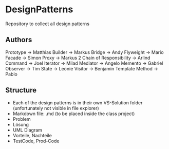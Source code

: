 # DesignPatterns
Repository to collect all design patterns

## Authors
Prototype -> Matthias 
Builder -> Markus 
Bridge -> Andy 
Flyweight -> Mario 
Facade -> Simon 
Proxy -> Markus 2 
Chain of Responsibility -> Arlind 
Command -> Joel 
Iterator -> Milad 
Mediator -> Angelo 
Memento -> Gabriel 
Observer -> Tim 
State -> Leonie 
Visitor -> Benjamin 
Template Method -> Pablo 

## Structure
- Each of the design patterns is in their own VS-Solution folder (unfortunately not visible in file explorer)
- Markdown file: <pattern-name>.md (to be placed inside the class project)
- Problem 
- Lösung 
- UML Diagram 
- Vorteile, Nachteile 
- TestCode, Prod-Code